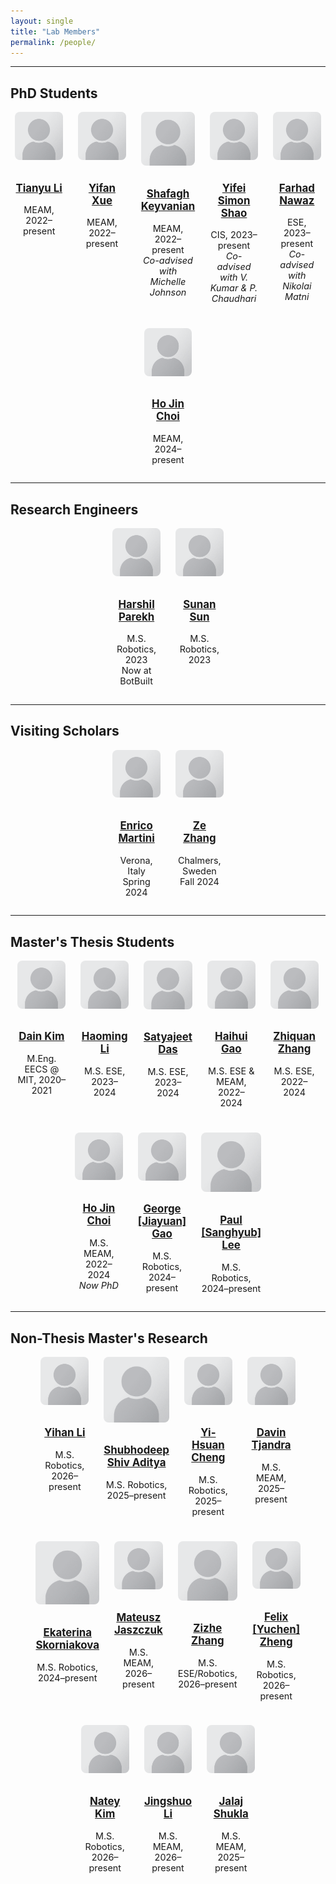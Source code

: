 ```yaml
---
layout: single
title: "Lab Members"
permalink: /people/
---
```


<style>
.page__title {
  text-align: center !important;
}

.people-grid {
  display: flex;
  flex-wrap: wrap;
  justify-content: center;
  gap: 1.5rem;
  margin-top: 1rem;
}

.person-card {
  flex: 0 1 calc(20% - 1.5rem);
  box-sizing: border-box;
  text-align: center;
  font-size: 0.9rem;
  max-width: 180px;
}

.person-card img {
  width: 100%;
  max-width: 150px;
  aspect-ratio: 1 / 1;
  object-fit: cover;
  border-radius: 8px;
  margin-bottom: 0.5rem;
}
</style>

---

## PhD Students

<div class="people-grid">
<div class="person-card"><a href="/people/tianyu-li"><img src="/assets/images/people/generic-avatar.png"><h3>Tianyu Li</h3></a><p>MEAM, 2022–present</p></div>
<div class="person-card"><a href="/people/yifan-xue"><img src="/assets/images/people/generic-avatar.png"><h3>Yifan Xue</h3></a><p>MEAM, 2022–present</p></div>
<div class="person-card"><a href="/people/shafagh-keyvanian"><img src="/assets/images/people/generic-avatar.png"><h3>Shafagh Keyvanian</h3></a><p>MEAM, 2022–present<br><em>Co-advised with Michelle Johnson</em></p></div>
<div class="person-card"><a href="/people/yifei-simon-shao"><img src="/assets/images/people/generic-avatar.png"><h3>Yifei Simon Shao</h3></a><p>CIS, 2023–present<br><em>Co-advised with V. Kumar & P. Chaudhari</em></p></div>
<div class="person-card"><a href="/people/farhad-nawaz"><img src="/assets/images/people/generic-avatar.png"><h3>Farhad Nawaz</h3></a><p>ESE, 2023–present<br><em>Co-advised with Nikolai Matni</em></p></div>
<div class="person-card"><a href="/people/ho-jin-choi"><img src="/assets/images/people/generic-avatar.png"><h3>Ho Jin Choi</h3></a><p>MEAM, 2024–present</p></div>
</div>

---

## Research Engineers

<div class="people-grid">
<div class="person-card"><a href="/people/harshil-parekh"><img src="/assets/images/people/generic-avatar.png"><h3>Harshil Parekh</h3></a><p>M.S. Robotics, 2023<br>Now at BotBuilt</p></div>
<div class="person-card"><a href="/people/sunan-sun"><img src="/assets/images/people/generic-avatar.png"><h3>Sunan Sun</h3></a><p>M.S. Robotics, 2023</p></div>
</div>

---

## Visiting Scholars

<div class="people-grid">
<div class="person-card"><a href="/people/enrico-martini"><img src="/assets/images/people/generic-avatar.png"><h3>Enrico Martini</h3></a><p>Verona, Italy<br>Spring 2024</p></div>
<div class="person-card"><a href="/people/ze-zhang"><img src="/assets/images/people/generic-avatar.png"><h3>Ze Zhang</h3></a><p>Chalmers, Sweden<br>Fall 2024</p></div>
</div>

---

## Master's Thesis Students

<div class="people-grid">
<div class="person-card"><a href="/people/dain-kim"><img src="/assets/images/people/generic-avatar.png"><h3>Dain Kim</h3></a><p>M.Eng. EECS @ MIT, 2020–2021</p></div>
<div class="person-card"><a href="/people/haoming-li"><img src="/assets/images/people/generic-avatar.png"><h3>Haoming Li</h3></a><p>M.S. ESE, 2023–2024</p></div>
<div class="person-card"><a href="/people/satyajeet-das"><img src="/assets/images/people/generic-avatar.png"><h3>Satyajeet Das</h3></a><p>M.S. ESE, 2023–2024</p></div>
<div class="person-card"><a href="/people/haihui-gao"><img src="/assets/images/people/generic-avatar.png"><h3>Haihui Gao</h3></a><p>M.S. ESE & MEAM, 2022–2024</p></div>
<div class="person-card"><a href="/people/zhiquan-zhang"><img src="/assets/images/people/generic-avatar.png"><h3>Zhiquan Zhang</h3></a><p>M.S. ESE, 2022–2024</p></div>
<div class="person-card"><a href="/people/ho-jin-choi"><img src="/assets/images/people/generic-avatar.png"><h3>Ho Jin Choi</h3></a><p>M.S. MEAM, 2022–2024<br><em>Now PhD</em></p></div>
<div class="person-card"><a href="/people/george-gao"><img src="/assets/images/people/generic-avatar.png"><h3>George [Jiayuan] Gao</h3></a><p>M.S. Robotics, 2024–present</p></div>
<div class="person-card"><a href="/people/paul-lee"><img src="/assets/images/people/generic-avatar.png"><h3>Paul [Sanghyub] Lee</h3></a><p>M.S. Robotics, 2024–present</p></div>
</div>

---

## Non-Thesis Master's Research

<div class="people-grid">
<div class="person-card"><a href="/people/yihan-li"><img src="/assets/images/people/generic-avatar.png"><h3>Yihan Li</h3></a><p>M.S. Robotics, 2026–present</p></div>
<div class="person-card"><a href="/people/shubhodeep-shiv-aditya"><img src="/assets/images/people/generic-avatar.png"><h3>Shubhodeep Shiv Aditya</h3></a><p>M.S. Robotics, 2025–present</p></div>
<div class="person-card"><a href="/people/yi-hsuan-cheng"><img src="/assets/images/people/generic-avatar.png"><h3>Yi-Hsuan Cheng</h3></a><p>M.S. Robotics, 2025–present</p></div>
<div class="person-card"><a href="/people/davin-tjandra"><img src="/assets/images/people/generic-avatar.png"><h3>Davin Tjandra</h3></a><p>M.S. MEAM, 2025–present</p></div>
<div class="person-card"><a href="/people/ekaterina-skorniakova"><img src="/assets/images/people/generic-avatar.png"><h3>Ekaterina Skorniakova</h3></a><p>M.S. Robotics, 2024–present</p></div>
<div class="person-card"><a href="/people/mateusz-jaszczuk"><img src="/assets/images/people/generic-avatar.png"><h3>Mateusz Jaszczuk</h3></a><p>M.S. MEAM, 2026–present</p></div>
<div class="person-card"><a href="/people/zizhe-zhang"><img src="/assets/images/people/generic-avatar.png"><h3>Zizhe Zhang</h3></a><p>M.S. ESE/Robotics, 2026–present</p></div>
<div class="person-card"><a href="/people/felix-zheng"><img src="/assets/images/people/generic-avatar.png"><h3>Felix [Yuchen] Zheng</h3></a><p>M.S. Robotics, 2026–present</p></div>
<div class="person-card"><a href="/people/natey-kim"><img src="/assets/images/people/generic-avatar.png"><h3>Natey Kim</h3></a><p>M.S. Robotics, 2026–present</p></div>
<div class="person-card"><a href="/people/jingshuo-li"><img src="/assets/images/people/generic-avatar.png"><h3>Jingshuo Li</h3></a><p>M.S. MEAM, 2026–present</p></div>
<div class="person-card"><a href="/people/jalaj-shukla"><img src="/assets/images/people/generic-avatar.png"><h3>Jalaj Shukla</h3></a><p>M.S. MEAM, 2025–present</p></div>
</div>
